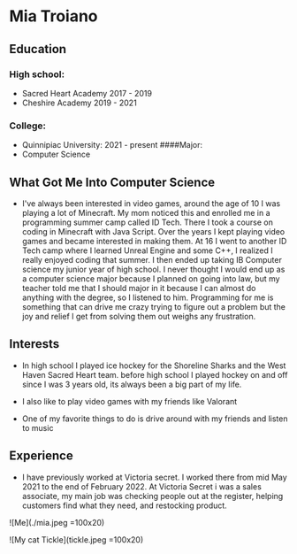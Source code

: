 # Mia Troiano

## Education

### High school:
- Sacred Heart Academy 2017 - 2019
- Cheshire Academy 2019 - 2021
### College:
- Quinnipiac University: 2021 - present
####Major:
- Computer Science
## What Got Me Into Computer Science
- I've always been interested in video games, around the age of 10 I was playing a lot of Minecraft. My mom noticed this and enrolled me in a programming summer camp called ID Tech. There I took a course on coding in Minecraft with Java Script. Over the years I kept playing video games and became interested in making them. At 16 I went to another ID Tech camp where I learned Unreal Engine and some C++, I realized I really enjoyed coding that summer. I then ended up taking IB Computer science my junior year of high school. I never thought I would end up as a computer science major because I planned on going into law, but my teacher told me that I should major in it because I can almost do anything with the degree, so I listened to him. Programming for me is something that can drive me crazy trying to figure out a problem but the joy and relief I get from solving them out weighs any frustration.

## Interests
- In high school I played ice hockey for the Shoreline Sharks and the West Haven Sacred Heart team. before high school I played hockey on and off since I was 3 years old, its always been a big part of my life.

- I also like to play video games with my friends like Valorant

- One of my favorite things to do is drive around with my friends and listen to music

## Experience
- I have previously worked at Victoria secret. I worked there from mid May 2021 to the end of February 2022. At Victoria Secret i was a sales associate, my main job was checking people out at the register, helping customers find what they need, and restocking product.

![Me](./mia.jpeg =100x20)



![My cat Tickle](tickle.jpeg =100x20)

